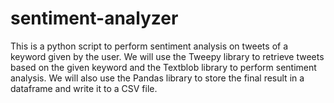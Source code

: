 # sentiment-analyzer
This is a python script to perform sentiment analysis on tweets of a keyword given by the user. 
We will use the Tweepy library to retrieve tweets based on the given keyword and the Textblob library to perform sentiment analysis.
We will also use the Pandas library to store the final result in a dataframe and write it to a CSV file.


